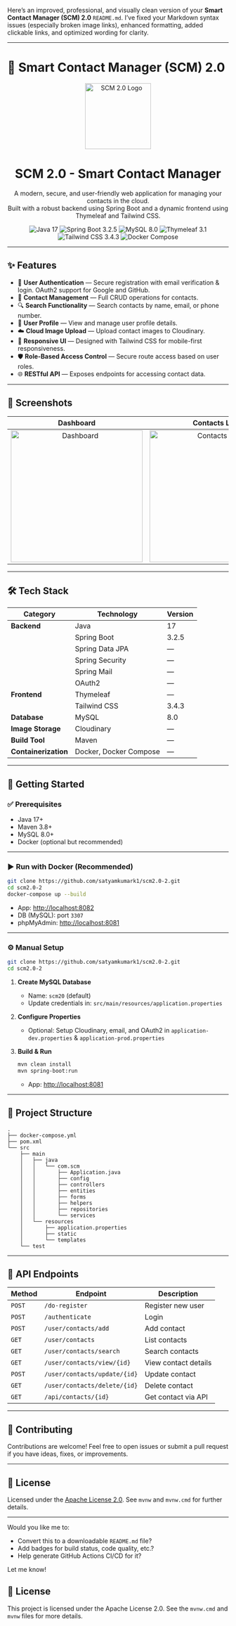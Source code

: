 Here’s an improved, professional, and visually clean version of your **Smart Contact Manager (SCM) 2.0** `README.md`. I’ve fixed your Markdown syntax issues (especially broken image links), enhanced formatting, added clickable links, and optimized wording for clarity.

---

# 📇 Smart Contact Manager (SCM) 2.0

<p align="center">
  <img src="https://i.imgur.com/Qh4J3dE.png" alt="SCM 2.0 Logo" width="150"/>
</p>

<h1 align="center">SCM 2.0 - Smart Contact Manager</h1>

<p align="center">
  A modern, secure, and user-friendly web application for managing your contacts in the cloud.<br>
  Built with a robust backend using Spring Boot and a dynamic frontend using Thymeleaf and Tailwind CSS.
</p>

<p align="center">
  <img src="https://img.shields.io/badge/Java-17-blue" alt="Java 17"/>
  <img src="https://img.shields.io/badge/Spring%20Boot-3.2.5-brightgreen" alt="Spring Boot 3.2.5"/>
  <img src="https://img.shields.io/badge/MySQL-8.0-orange" alt="MySQL 8.0"/>
  <img src="https://img.shields.io/badge/Thymeleaf-3.1-green" alt="Thymeleaf 3.1"/>
  <img src="https://img.shields.io/badge/Tailwind%20CSS-3.4.3-blueviolet" alt="Tailwind CSS 3.4.3"/>
  <img src="https://img.shields.io/badge/Docker-compose-blue" alt="Docker Compose"/>
</p>

---

## ✨ Features

* 🔐 **User Authentication** — Secure registration with email verification & login. OAuth2 support for Google and GitHub.
* 📇 **Contact Management** — Full CRUD operations for contacts.
* 🔍 **Search Functionality** — Search contacts by name, email, or phone number.
* 🙋 **User Profile** — View and manage user profile details.
* ☁️ **Cloud Image Upload** — Upload contact images to Cloudinary.
* 📱 **Responsive UI** — Designed with Tailwind CSS for mobile-first responsiveness.
* 🛡️ **Role-Based Access Control** — Secure route access based on user roles.
* 🌐 **RESTful API** — Exposes endpoints for accessing contact data.

---

## 📸 Screenshots

|                                 Dashboard                                |                                 Contacts List                                |                                 Add Contact                                |
| :----------------------------------------------------------------------: | :--------------------------------------------------------------------------: | :------------------------------------------------------------------------: |
| <img src="https://i.imgur.com/k9gH4HZ.png" alt="Dashboard" width="300"/> | <img src="https://i.imgur.com/rN4n391.png" alt="Contacts List" width="300"/> | <img src="https://i.imgur.com/L1dF1J7.png" alt="Add Contact" width="300"/> |

---

## 🛠️ Tech Stack

| Category             | Technology             | Version |
| -------------------- | ---------------------- | ------- |
| **Backend**          | Java                   | 17      |
|                      | Spring Boot            | 3.2.5   |
|                      | Spring Data JPA        | —       |
|                      | Spring Security        | —       |
|                      | Spring Mail            | —       |
|                      | OAuth2                 | —       |
| **Frontend**         | Thymeleaf              | —       |
|                      | Tailwind CSS           | 3.4.3   |
| **Database**         | MySQL                  | 8.0     |
| **Image Storage**    | Cloudinary             | —       |
| **Build Tool**       | Maven                  | —       |
| **Containerization** | Docker, Docker Compose | —       |

---

## 🚀 Getting Started

### ✅ Prerequisites

* Java 17+
* Maven 3.8+
* MySQL 8.0+
* Docker (optional but recommended)

---

### ▶️ Run with Docker (Recommended)

```bash
git clone https://github.com/satyamkumark1/scm2.0-2.git
cd scm2.0-2
docker-compose up --build
```

* App: [http://localhost:8082](http://localhost:8082)
* DB (MySQL): port `3307`
* phpMyAdmin: [http://localhost:8081](http://localhost:8081)

---

### ⚙️ Manual Setup

```bash
git clone https://github.com/satyamkumark1/scm2.0-2.git
cd scm2.0-2
```

1. **Create MySQL Database**

   * Name: `scm20` (default)
   * Update credentials in:
     `src/main/resources/application.properties`

2. **Configure Properties**

   * Optional: Setup Cloudinary, email, and OAuth2 in
     `application-dev.properties` & `application-prod.properties`

3. **Build & Run**

   ```bash
   mvn clean install
   mvn spring-boot:run
   ```

   * App: [http://localhost:8081](http://localhost:8081)

---

## 📁 Project Structure

```
.
├── docker-compose.yml
├── pom.xml
└── src
    ├── main
    │   ├── java
    │   │   └── com.scm
    │   │       ├── Application.java
    │   │       ├── config
    │   │       ├── controllers
    │   │       ├── entities
    │   │       ├── forms
    │   │       ├── helpers
    │   │       ├── repositories
    │   │       └── services
    │   └── resources
    │       ├── application.properties
    │       ├── static
    │       └── templates
    └── test
```

---

## 📡 API Endpoints

| Method | Endpoint                     | Description          |
| ------ | ---------------------------- | -------------------- |
| `POST` | `/do-register`               | Register new user    |
| `POST` | `/authenticate`              | Login                |
| `POST` | `/user/contacts/add`         | Add contact          |
| `GET`  | `/user/contacts`             | List contacts        |
| `GET`  | `/user/contacts/search`      | Search contacts      |
| `GET`  | `/user/contacts/view/{id}`   | View contact details |
| `POST` | `/user/contacts/update/{id}` | Update contact       |
| `GET`  | `/user/contacts/delete/{id}` | Delete contact       |
| `GET`  | `/api/contacts/{id}`         | Get contact via API  |

---

## 🤝 Contributing

Contributions are welcome!
Feel free to open issues or submit a pull request if you have ideas, fixes, or improvements.

---

## 📄 License

Licensed under the [Apache License 2.0](https://www.apache.org/licenses/LICENSE-2.0).
See `mvnw` and `mvnw.cmd` for further details.

---

Would you like me to:

* Convert this to a downloadable `README.md` file?
* Add badges for build status, code quality, etc.?
* Help generate GitHub Actions CI/CD for it?

Let me know!


## 📄 License

This project is licensed under the Apache License 2.0. See the `mvnw.cmd` and `mvnw` files for more details.

